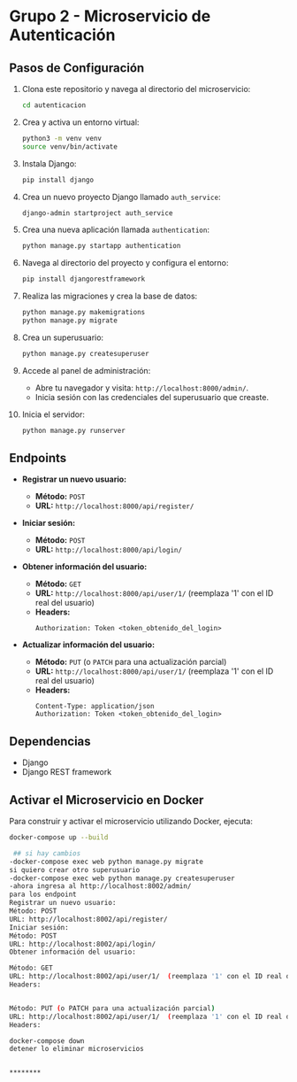 # Grupo 2 - Microservicio de Autenticación

## Pasos de Configuración

1. Clona este repositorio y navega al directorio del microservicio:
    ```bash
    cd autenticacion
    ```

2. Crea y activa un entorno virtual:
    ```bash
    python3 -m venv venv
    source venv/bin/activate
    ```

3. Instala Django:
    ```bash
    pip install django
    ```

4. Crea un nuevo proyecto Django llamado `auth_service`:
    ```bash
    django-admin startproject auth_service
    ```

5. Crea una nueva aplicación llamada `authentication`:
    ```bash
    python manage.py startapp authentication
    ```

6. Navega al directorio del proyecto y configura el entorno:
    ```bash
    pip install djangorestframework
    ```

7. Realiza las migraciones y crea la base de datos:
    ```bash
    python manage.py makemigrations
    python manage.py migrate
    ```

8. Crea un superusuario:
    ```bash
    python manage.py createsuperuser
    ```

9. Accede al panel de administración:
    - Abre tu navegador y visita: `http://localhost:8000/admin/`.
    - Inicia sesión con las credenciales del superusuario que creaste.

10. Inicia el servidor:
    ```bash
    python manage.py runserver
    ```

## Endpoints

- **Registrar un nuevo usuario:**
    - **Método:** `POST`
    - **URL:** `http://localhost:8000/api/register/`
  
- **Iniciar sesión:**
    - **Método:** `POST`
    - **URL:** `http://localhost:8000/api/login/`

- **Obtener información del usuario:**
    - **Método:** `GET`
    - **URL:** `http://localhost:8000/api/user/1/`  (reemplaza '1' con el ID real del usuario)
    - **Headers:**
        ```plaintext
        Authorization: Token <token_obtenido_del_login>
        ```

- **Actualizar información del usuario:**
    - **Método:** `PUT` (o `PATCH` para una actualización parcial)
    - **URL:** `http://localhost:8000/api/user/1/`  (reemplaza '1' con el ID real del usuario)
    - **Headers:**
        ```plaintext
        Content-Type: application/json
        Authorization: Token <token_obtenido_del_login>
        ```

## Dependencias

- Django
- Django REST framework

## Activar el Microservicio en Docker

Para construir y activar el microservicio utilizando Docker, ejecuta:

```bash
docker-compose up --build

 ## si hay cambios
-docker-compose exec web python manage.py migrate
si quiero crear otro superusuario
-docker-compose exec web python manage.py createsuperuser
-ahora ingresa al http://localhost:8002/admin/
para los endpoint 
Registrar un nuevo usuario:
Método: POST
URL: http://localhost:8002/api/register/
Iniciar sesión:
Método: POST
URL: http://localhost:8002/api/login/
Obtener información del usuario:

Método: GET
URL: http://localhost:8002/api/user/1/  (reemplaza '1' con el ID real del usuario)
Headers:


Método: PUT (o PATCH para una actualización parcial)
URL: http://localhost:8002/api/user/1/  (reemplaza '1' con el ID real del usuario)
Headers:

docker-compose down 
detener lo eliminar microservicios


********

